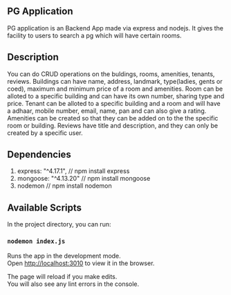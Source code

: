 ## PG Application

PG application is an Backend App made via express and nodejs. It gives the facility to users to search a pg which will have certain rooms.

## Description 

You can do CRUD operations on the buldings, rooms, amenities, tenants, reviews.
Buildings can have name, address, landmark, type(ladies, gents or coed), maximum and minimum price of a room and amenities.
Room can be alloted to a specific building and can have its own number, sharing type and price.
Tenant can be alloted to a specific building and a room and will have a adhaar, mobile number, email, name, pan and can also give a rating.
Amenities can be created so that they can be added on to the the specific room or building.
Reviews have title and description, and they can only be created by a specific user.

## Dependencies

1. express: "^4.17.1", // npm install express
2. mongoose: "^4.13.20" // npm install mongoose
3. nodemon // npm install nodemon

## Available Scripts

In the project directory, you can run:

### `nodemon index.js`

Runs the app in the development mode.<br />
Open [http://localhost:3010](http://localhost:3010) to view it in the browser.

The page will reload if you make edits.<br />
You will also see any lint errors in the console.
